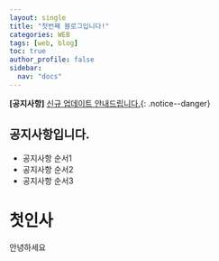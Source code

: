```yaml
---
layout: single
title: "첫번째 블로그입니다!"
categories: WEB
tags: [web, blog]
toc: true
author_profile: false
sidebar:
  nav: "docs"
---
```

**[공지사항]** [신규 업데이트 안내드립니다.](https://www.naver.com){: .notice--danger}

<div class="notice">
  <h2>공지사항입니다.</h2>
  <ul>
    <li>공지사항 순서1 </li>
    <li>공지사항 순서2 </li>
    <li>공지사항 순서3 </li>
  </ul>
</div>

# 첫인사
안녕하세요
